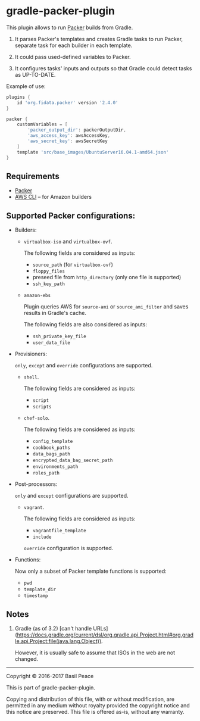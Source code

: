 # gradle-packer-plugin
This plugin allows to run [Packer](http://www.packer.io/) builds from Gradle.

1.	It parses Packer's templates and creates Gradle tasks to run Packer,
	separate task for each builder in each template.

2.	It could pass used-defined variables to Packer.

3.	It configures tasks' inputs and outputs so that Gradle could detect
	tasks as UP-TO-DATE.

Example of use:
```groovy
plugins {
	id 'org.fidata.packer' version '2.4.0'
}

packer {
	customVariables = [
		'packer_output_dir': packerOutputDir,
		'aws_access_key': awsAccessKey,
		'aws_secret_key': awsSecretKey
	]
	template 'src/base_images/UbuntuServer16.04.1-amd64.json'
}
```

## Requirements
*	[Packer](http://www.packer.io/)
*	[AWS CLI](https://aws.amazon.com/cli/) – for Amazon builders

## Supported Packer configurations:
*	Builders:
	*	`virtualbox-iso` and `virtualbox-ovf`.

		The following fields are considered as inputs:
		*	`source_path` (for `virtualbox-ovf`)
		*	`floppy_files`
		*	preseed file from `http_directory` (only one file is
		supported)
		*	`ssh_key_path`

	*	`amazon-ebs`

		Plugin queries AWS for `source-ami` or `source_ami_filter` and
saves results in Gradle's cache.

		The following fields are also considered as inputs:
		*	`ssh_private_key_file`
		*	`user_data_file`

*	Provisioners:

	`only`, `except` and `override` configurations are supported.

	*	`shell`.

		The following fields are considered as inputs:
		*	`script`
		*	`scripts`

	*	`chef-solo`.

		The following fields are considered as inputs:
		*	`config_template`
		*	`cookbook_paths`
		*	`data_bags_path`
		*	`encrypted_data_bag_secret_path`
		*	`environments_path`
		*	`roles_path`

*	Post-processors:

	`only` and `except` configurations are supported.

	*	`vagrant`.

		The following fields are considered as inputs:
		*	`vagrantfile_template`
		*	`include`

		`override` configuration is supported.

*	Functions:

	Now only a subset of Packer template functions is supported:
	*	`pwd`
	*	`template_dir`
	*	`timestamp`

## Notes
1.	Gradle (as of 3.2) [can't handle URLs]
(https://docs.gradle.org/current/dsl/org.gradle.api.Project.html#org.gradle.api.Project:file(java.lang.Object)).

	However, it is usually safe to assume that ISOs in the web
are not changed.


------------------------------------------------------------------------
Copyright © 2016-2017  Basil Peace

This is part of gradle-packer-plugin.

Copying and distribution of this file, with or without modification,
are permitted in any medium without royalty provided the copyright
notice and this notice are preserved.  This file is offered as-is,
without any warranty.
